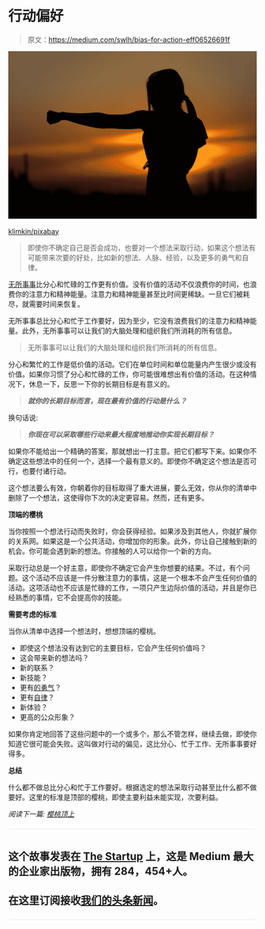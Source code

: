 # 行动偏好

> 原文：<https://medium.com/swlh/bias-for-action-eff06526691f>

![](img/84b54ff29d9ee9837f069d69eb51adb0.png)

[klimkin/pixabay](https://pixabay.com/en/karate-sunset-fight-sports-2578819/)

> 即使你不确定自己是否会成功，也要对一个想法采取行动，如果这个想法有可能带来次要的好处，比如新的想法、人脉、经验，以及更多的勇气和自律。

[无所事事](https://ideavisionaction.com/business/doing-nothing-is-not-wasting-time/)比分心和忙碌的工作更有价值。没有价值的活动不仅浪费你的时间，也浪费你的注意力和精神能量。注意力和精神能量甚至比时间更稀缺。一旦它们被耗尽，就需要时间来恢复。

无所事事总比分心和忙于工作要好，因为至少，它没有浪费我们的注意力和精神能量。此外，无所事事可以让我们的大脑处理和组织我们所消耗的所有信息。

> 无所事事可以让我们的大脑处理和组织我们所消耗的所有信息。

分心和繁忙的工作是低价值的活动。它们在单位时间和单位能量内产生很少或没有价值。如果你习惯了分心和忙碌的工作，你可能很难想出有价值的活动。在这种情况下，休息一下，反思一下你的长期目标是有意义的。

> ***就你的长期目标而言，现在最有价值的行动是什么？***

换句话说:

> ***你现在可以采取哪些行动来最大程度地推动你实现长期目标？***

如果你不能给出一个精确的答案，那就想出一打主意。把它们都写下来。如果你不确定这些想法中的任何一个，选择一个最有意义的。即使你不确定这个想法是否可行，也要付诸行动。

这个想法要么有效，你朝着你的目标取得了重大进展，要么无效，你从你的清单中删除了一个想法，这使得你下次的决定更容易。然而，还有更多。

**顶端的樱桃**

当你按照一个想法行动而失败时，你会获得经验。如果涉及到其他人，你就扩展你的关系网。如果这是一个公共活动，你增加你的形象。此外，你让自己接触到新的机会。你可能会遇到新的想法。你接触的人可以给你一个新的方向。

采取行动总是一个好主意，即使你不确定它会产生你想要的结果。不过，有个问题。这个活动不应该是一件分散注意力的事情，这是一个根本不会产生任何价值的活动。这项活动也不应该是忙碌的工作，一项只产生边际价值的活动，并且是你已经熟悉的事情，它不会提高你的技能。

**需要考虑的标准**

当你从清单中选择一个想法时，想想顶端的樱桃。

*   即使这个想法没有达到它的主要目标，它会产生任何价值吗？
*   这会带来新的想法吗？
*   新的联系？
*   新技能？
*   更有[的勇气](https://ideavisionaction.com/personal-development/how-to-cultivate-world-class-courage-in-a-single-year/)？
*   更有[自律](https://ideavisionaction.com/personal-development/how-to-build-world-class-self-discipline-in-a-single-year/)？
*   新体验？
*   更高的公众形象？

如果你肯定地回答了这些问题中的一个或多个，那么不管怎样，继续去做，即使你知道它很可能会失败。这叫做对行动的偏见，这比分心、忙于工作、无所事事要好得多。

**总结**

什么都不做总比分心和忙于工作要好。根据选定的想法采取行动甚至比什么都不做要好。这里的标准是顶部的樱桃，即使主要利益未能实现，次要利益。

*阅读下一篇:* [*樱桃顶上*](https://ideavisionaction.com/personal-development/cherry-on-top/)

![](img/731acf26f5d44fdc58d99a6388fe935d.png)

## 这个故事发表在 [The Startup](https://medium.com/swlh) 上，这是 Medium 最大的企业家出版物，拥有 284，454+人。

## 在这里订阅接收[我们的头条新闻](http://growthsupply.com/the-startup-newsletter/)。

![](img/731acf26f5d44fdc58d99a6388fe935d.png)